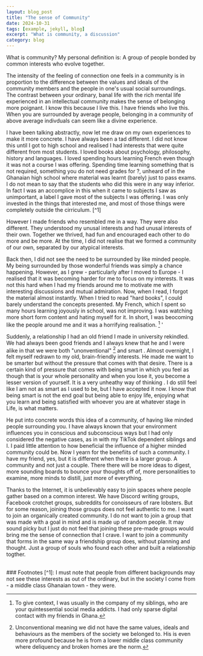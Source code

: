 ```yaml
---
layout: blog_post
title: "The sense of Community"
date: 2024-10-31
tags: [example, jekyll, blog]
excerpt: "What is community, a discussion"
category: blog
---
```


What is community? My personal definition is: A group of people bonded by common interests who   evolve together. 

The intensity of the feeling of connection one feels in a community is in proportion to the difference between the values and ideals of the community members and the people in one's usual social surroundings.  The contrast between your ordinary, banal life with the rich mental life experienced in an intellectual community makes the sense of belonging more poignant. I know this because I live this. I have friends who live this. When you are surrounded by average people, belonging in a community of above average indivduals can seem like a divine experience.


I have been talking abstractly, now let me draw on my own experiences to make it more concrete. I have always been a tad different. I did not know this until I got to high school and realised I had interests that were quite different from most students. I loved books about psychology, philosophy, history and languages. I loved spending  hours learning French even though it was not a course I was offering. Spending time learning something that is not required, something you do not need grades for ?, unheard of in the Ghanaian high school where material was learnt (barely) just to pass exams. I do not mean to say that the students who did this were in any way inferior. In fact I was an accomplice in this when it came to subjects I saw as unimportant, a label I gave most of the subjects I was offering. I was only invested in the things that interested me, and most of those things were completely outside the cirriculum. [^1] 


However I made friends who resembled me in a way. They were also different. They understood my unusal interests and had unusal interests of their own. Together we thrived, had fun and encouraged each other to do more and be more. At the time, I did not realise that we formed a community of our own, separated by our atypical interests.


Back then, I did not see the need to be surrounded by like minded people. My being surrounded by those wonderful friends was simply a chance happening. However, as I grew - particularly after I moved to Europe - I realised that it was becoming harder for me to focus on my interests. It was not this hard when I had my friends around me to motivate me with interesting discussions and mutual admiration. Now, when I read, I forgot the material almost instantly. When I tried to read "hard books", I could barely understand the concepts presented. My French, which I spent so many hours learning joyously in school, was not improving. I was watching more short form content and hating myself for it. In short, I was beocoming like the people around me and it was a horrifying realisation. [^2] 
'

Suddenly, a relationship I had  an old friend I made in university rekindled. We had always been good friends and I always knew that he and I were alike in that we were both "unonventional" [^3] and smart . Almost overnight, I felt myself redrawn to my old, brain-friendly interests. He made me want to be smarter but without the pressure that comes with that desire. There is a certain kind of pressure that comes with being smart in which you feel as though that is your whole personality and when you lose it, you become a lesser version of yourself. It is a very unheathy way of thinking . I do still feel like I am not as smart as I used to be, but I have accepted it now. I know that being smart is not the end goal but being able to enjoy life, enjoying what you learn and being satisfied with whoever you are at whatever stage in Life, is what matters. 


He put into concrete words this idea of a community, of having like minded people surrounding you. I have always known that your environment influences you in conscious and subconscious ways but I had only considered the negative cases, as in with my TikTok dependent siblings and I. I paid little attention to how beneficial the influence of a higher minded community could be. Now I yearn for the benefiits of such a community. I have my friend, yes, but it is different when there is a larger group. A community and not just a couple. There there will be more ideas to digest, more sounding boards to bounce your thoughts off of, more personalities to examine, more minds to distill, just more of everything.


Thanks to the Internet, it is unbelievably easy to join spaces where people gather based on a common interest. We have Discord writing groups, Facebook crotchet groups, subreddits for conoisseurs of rare lobsters. But for some reason, joining those groups does not feel authentic to me. I want to join an organically created community. I do not want to join a group that was made with a goal in mind and is made up of random people. It may sound picky but I just do not feel that joining these pre-made groups would bring me the sense of connection that I crave. I want to join a community that forms in the same way a friendship group does, without planning and thought. Just a group of souls who found each other and built a relationship togther. 

<br>
### Footnotes
[^1]:  I must note that people from different backgrounds may not see these interests as out of the ordinary, but in the society I come from -  a middle class Ghanaian town - they were. 

[^2]: To give context, I was usually in the company of my siblings, who are your quintessential social media addicts. I had only sparse digital contact with my friends in Ghana. 

[^3]: Unconventional meaning we did not have the same values, ideals and behaviours as the members of the society we belonged to. His is even more profound because he is from a lower middle class community where deliquency and broken homes are the norm. 

